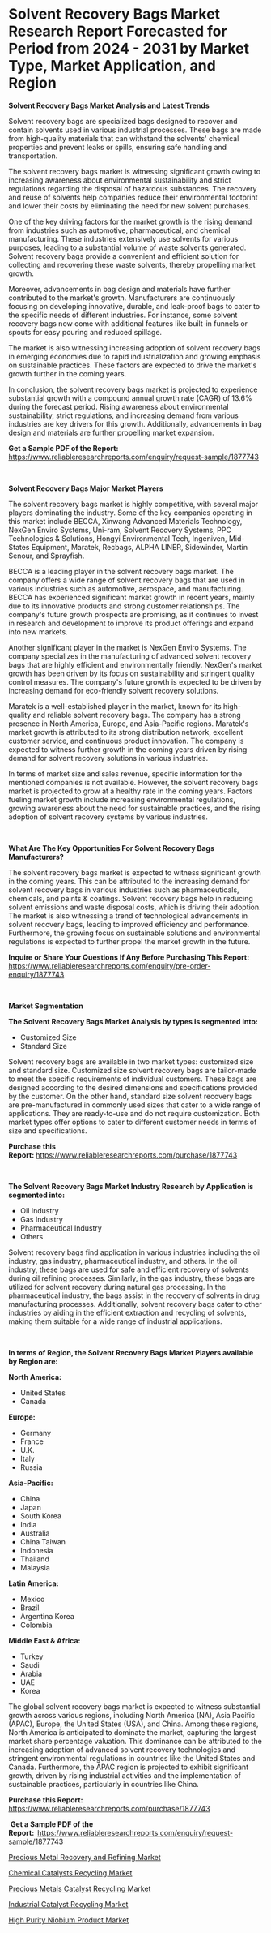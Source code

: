 <p><h1>Solvent Recovery Bags Market Research Report Forecasted for Period from 2024 -  2031 by Market Type, Market Application, and Region</h1></p><p><strong>Solvent Recovery Bags Market Analysis and Latest Trends</strong></p>
<p><p>Solvent recovery bags are specialized bags designed to recover and contain solvents used in various industrial processes. These bags are made from high-quality materials that can withstand the solvents' chemical properties and prevent leaks or spills, ensuring safe handling and transportation.</p><p>The solvent recovery bags market is witnessing significant growth owing to increasing awareness about environmental sustainability and strict regulations regarding the disposal of hazardous substances. The recovery and reuse of solvents help companies reduce their environmental footprint and lower their costs by eliminating the need for new solvent purchases.</p><p>One of the key driving factors for the market growth is the rising demand from industries such as automotive, pharmaceutical, and chemical manufacturing. These industries extensively use solvents for various purposes, leading to a substantial volume of waste solvents generated. Solvent recovery bags provide a convenient and efficient solution for collecting and recovering these waste solvents, thereby propelling market growth.</p><p>Moreover, advancements in bag design and materials have further contributed to the market's growth. Manufacturers are continuously focusing on developing innovative, durable, and leak-proof bags to cater to the specific needs of different industries. For instance, some solvent recovery bags now come with additional features like built-in funnels or spouts for easy pouring and reduced spillage.</p><p>The market is also witnessing increasing adoption of solvent recovery bags in emerging economies due to rapid industrialization and growing emphasis on sustainable practices. These factors are expected to drive the market's growth further in the coming years.</p><p>In conclusion, the solvent recovery bags market is projected to experience substantial growth with a compound annual growth rate (CAGR) of 13.6% during the forecast period. Rising awareness about environmental sustainability, strict regulations, and increasing demand from various industries are key drivers for this growth. Additionally, advancements in bag design and materials are further propelling market expansion.</p></p>
<p><strong>Get a Sample PDF of the Report:&nbsp;</strong> <a href="https://www.reliableresearchreports.com/enquiry/request-sample/1877743">https://www.reliableresearchreports.com/enquiry/request-sample/1877743</a></p>
<p>&nbsp;</p>
<p><strong>Solvent Recovery Bags Major Market Players</strong></p>
<p><p>The solvent recovery bags market is highly competitive, with several major players dominating the industry. Some of the key companies operating in this market include BECCA, Xinwang Advanced Materials Technology, NexGen Enviro Systems, Uni-ram, Solvent Recovery Systems, PPC Technologies & Solutions, Hongyi Environmental Tech, Ingeniven, Mid-States Equipment, Maratek, Recbags, ALPHA LINER, Sidewinder, Martin Senour, and Sprayfish.</p><p>BECCA is a leading player in the solvent recovery bags market. The company offers a wide range of solvent recovery bags that are used in various industries such as automotive, aerospace, and manufacturing. BECCA has experienced significant market growth in recent years, mainly due to its innovative products and strong customer relationships. The company's future growth prospects are promising, as it continues to invest in research and development to improve its product offerings and expand into new markets.</p><p>Another significant player in the market is NexGen Enviro Systems. The company specializes in the manufacturing of advanced solvent recovery bags that are highly efficient and environmentally friendly. NexGen's market growth has been driven by its focus on sustainability and stringent quality control measures. The company's future growth is expected to be driven by increasing demand for eco-friendly solvent recovery solutions.</p><p>Maratek is a well-established player in the market, known for its high-quality and reliable solvent recovery bags. The company has a strong presence in North America, Europe, and Asia-Pacific regions. Maratek's market growth is attributed to its strong distribution network, excellent customer service, and continuous product innovation. The company is expected to witness further growth in the coming years driven by rising demand for solvent recovery solutions in various industries.</p><p>In terms of market size and sales revenue, specific information for the mentioned companies is not available. However, the solvent recovery bags market is projected to grow at a healthy rate in the coming years. Factors fueling market growth include increasing environmental regulations, growing awareness about the need for sustainable practices, and the rising adoption of solvent recovery systems by various industries.</p></p>
<p>&nbsp;</p>
<p><strong>What Are The Key Opportunities For Solvent Recovery Bags Manufacturers?</strong></p>
<p><p>The solvent recovery bags market is expected to witness significant growth in the coming years. This can be attributed to the increasing demand for solvent recovery bags in various industries such as pharmaceuticals, chemicals, and paints & coatings. Solvent recovery bags help in reducing solvent emissions and waste disposal costs, which is driving their adoption. The market is also witnessing a trend of technological advancements in solvent recovery bags, leading to improved efficiency and performance. Furthermore, the growing focus on sustainable solutions and environmental regulations is expected to further propel the market growth in the future.</p></p>
<p><strong>Inquire or Share Your Questions If Any Before Purchasing This Report:</strong> <a href="https://www.reliableresearchreports.com/enquiry/pre-order-enquiry/1877743">https://www.reliableresearchreports.com/enquiry/pre-order-enquiry/1877743</a></p>
<p>&nbsp;</p>
<p><strong>Market Segmentation</strong></p>
<p><strong>The Solvent Recovery Bags Market Analysis by types is segmented into:</strong></p>
<p><ul><li>Customized Size</li><li>Standard Size</li></ul></p>
<p><p>Solvent recovery bags are available in two market types: customized size and standard size. Customized size solvent recovery bags are tailor-made to meet the specific requirements of individual customers. These bags are designed according to the desired dimensions and specifications provided by the customer. On the other hand, standard size solvent recovery bags are pre-manufactured in commonly used sizes that cater to a wide range of applications. They are ready-to-use and do not require customization. Both market types offer options to cater to different customer needs in terms of size and specifications.</p></p>
<p><strong>Purchase this Report:&nbsp;</strong><a href="https://www.reliableresearchreports.com/purchase/1877743">https://www.reliableresearchreports.com/purchase/1877743</a></p>
<p>&nbsp;</p>
<p><strong>The Solvent Recovery Bags Market Industry Research by Application is segmented into:</strong></p>
<p><ul><li>Oil Industry</li><li>Gas Industry</li><li>Pharmaceutical Industry</li><li>Others</li></ul></p>
<p><p>Solvent recovery bags find application in various industries including the oil industry, gas industry, pharmaceutical industry, and others. In the oil industry, these bags are used for safe and efficient recovery of solvents during oil refining processes. Similarly, in the gas industry, these bags are utilized for solvent recovery during natural gas processing. In the pharmaceutical industry, the bags assist in the recovery of solvents in drug manufacturing processes. Additionally, solvent recovery bags cater to other industries by aiding in the efficient extraction and recycling of solvents, making them suitable for a wide range of industrial applications.</p></p>
<p>&nbsp;</p>
<p><strong>In terms of Region, the Solvent Recovery Bags Market Players available by Region are:</strong></p>
<p>
    <p> <strong> North America: </strong>
        <ul>
            <li>United States</li>
            <li>Canada</li>
        </ul>
        </p> 
    <p> <strong> Europe: </strong>
        <ul>
            <li>Germany</li>
            <li>France</li>
            <li>U.K.</li>
            <li>Italy</li>
            <li>Russia</li>
        </ul>
        </p> 
    <p> <strong> Asia-Pacific: </strong>
        <ul>
            <li>China</li>
            <li>Japan</li>
            <li>South Korea</li>
            <li>India</li>
            <li>Australia</li>
            <li>China Taiwan</li>
            <li>Indonesia</li>
            <li>Thailand</li>
            <li>Malaysia</li>
        </ul>
        </p> 
    <p> <strong> Latin America: </strong>
        <ul>
            <li>Mexico</li>
            <li>Brazil</li>
            <li>Argentina Korea</li>
            <li>Colombia</li>
        </ul>
        </p> 
    <p> <strong> Middle East & Africa: </strong>
        <ul>
            <li>Turkey</li>
            <li>Saudi</li>
            <li>Arabia</li>
            <li>UAE</li>
            <li>Korea</li>
        </ul>
    </p>
    </p>
<p><p>The global solvent recovery bags market is expected to witness substantial growth across various regions, including North America (NA), Asia Pacific (APAC), Europe, the United States (USA), and China. Among these regions, North America is anticipated to dominate the market, capturing the largest market share percentage valuation. This dominance can be attributed to the increasing adoption of advanced solvent recovery technologies and stringent environmental regulations in countries like the United States and Canada. Furthermore, the APAC region is projected to exhibit significant growth, driven by rising industrial activities and the implementation of sustainable practices, particularly in countries like China.</p></p>
<p><strong>Purchase this Report: </strong><a href="https://www.reliableresearchreports.com/purchase/1877743">https://www.reliableresearchreports.com/purchase/1877743</a></p>
<p>&nbsp;<strong>Get a Sample PDF of the Report:&nbsp;&nbsp;</strong><a href="https://www.reliableresearchreports.com/enquiry/request-sample/1877743">https://www.reliableresearchreports.com/enquiry/request-sample/1877743</a></p>
<p><strong></strong></p>
<p><p><a href="https://github.com/lylyparadise/Market-Research-Report-List-1/blob/main/precious-metal-recovery-and-refining-market.md">Precious Metal Recovery and Refining Market</a></p><p><a href="https://github.com/angelajermaine/Market-Research-Report-List-1/blob/main/chemical-catalysts-recycling-market.md">Chemical Catalysts Recycling Market</a></p><p><a href="https://github.com/bmorecock/Market-Research-Report-List-1/blob/main/precious-metals-catalyst-recycling-market.md">Precious Metals Catalyst Recycling Market</a></p><p><a href="https://github.com/laholand/Market-Research-Report-List-1/blob/main/industrial-catalyst-recycling-market.md">Industrial Catalyst Recycling Market</a></p><p><a href="https://github.com/sougarounis/Market-Research-Report-List-1/blob/main/high-purity-niobium-product-market.md">High Purity Niobium Product Market</a></p></p>